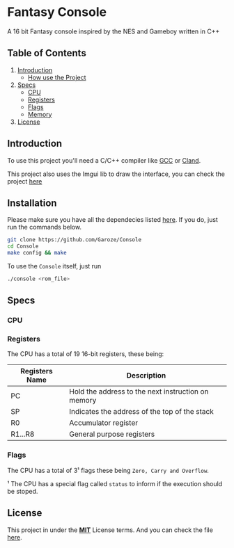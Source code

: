 # Fantasy Console

A 16 bit Fantasy console inspired by the NES and Gameboy written in C++

## Table of Contents

1. [Introduction](#introduction)
	- [How use the Project](#installation)
1. [Specs](#specs)
    - [CPU](#cpu)
    - [Registers](#registers)
    - [Flags](#flags)
	- [Memory](#memory)
1. [License](#license)

## Introduction

To use this project you'll need a C/C++ compiler like [GCC](https://gcc.gnu.org/) or [Cland](https://clang.llvm.org/).

This project also uses the Imgui lib to draw the interface, you can check the project [here](https://github.com/ocornut/imgui)

## Installation

Please make sure you have all the dependecies listed [here](#introduction).
If you do, just run the commands below.

```bash
git clone https://github.com/Garoze/Console
cd Console
make config && make
```

To use the `Console` itself, just run

```bash
./console <rom_file>
```

## Specs

### CPU
### Registers

The CPU has a total of 19 16-bit registers, these being:

|Registers Name |Description                                        |
|---------------|---------------------------------------------------|
| PC            |Hold the address to the next instruction on memory |
| SP            |Indicates the address of the top of the stack      |
| R0            |Accumulator register                               |
| R1...R8       |General purpose registers                          |

### Flags
The CPU has a total of 3¹ flags these being `Zero, Carry and Overflow`.

¹ The CPU has a special flag called `status` to inform if the execution should be stoped.

## License

This project in under the [**MIT**](https://mit-license.org/) License terms. And you can check the file [here](https://github.com/Garoze/Console/blob/main/LICENSE).
